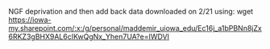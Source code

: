NGF deprivation and then add back data downloaded on 2/21 using: wget
https://iowa-my.sharepoint.com/:x:/g/personal/maddemir_uiowa_edu/Ec16j_a1bPBNn8jZx6RKZ3gBHX9AL6cIKwQgNx_Yhen7UA?e=IWDVI
